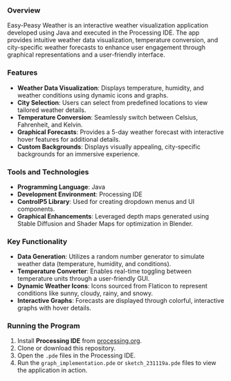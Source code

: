 ### Overview
Easy-Peasy Weather is an interactive weather visualization application developed using Java and executed in the Processing IDE. The app provides intuitive weather data visualization, temperature conversion, and city-specific weather forecasts to enhance user engagement through graphical representations and a user-friendly interface.

### Features
- **Weather Data Visualization**: Displays temperature, humidity, and weather conditions using dynamic icons and graphs.
- **City Selection**: Users can select from predefined locations to view tailored weather details.
- **Temperature Conversion**: Seamlessly switch between Celsius, Fahrenheit, and Kelvin.
- **Graphical Forecasts**: Provides a 5-day weather forecast with interactive hover features for additional details.
- **Custom Backgrounds**: Displays visually appealing, city-specific backgrounds for an immersive experience.

### Tools and Technologies
- **Programming Language**: Java  
- **Development Environment**: Processing IDE  
- **ControlP5 Library**: Used for creating dropdown menus and UI components.  
- **Graphical Enhancements**: Leveraged depth maps generated using Stable Diffusion and Shader Maps for optimization in Blender.  

### Key Functionality
- **Data Generation**: Utilizes a random number generator to simulate weather data (temperature, humidity, and conditions).  
- **Temperature Converter**: Enables real-time toggling between temperature units through a user-friendly GUI.  
- **Dynamic Weather Icons**: Icons sourced from Flaticon to represent conditions like sunny, cloudy, rainy, and snowy.  
- **Interactive Graphs**: Forecasts are displayed through colorful, interactive graphs with hover details.  

### Running the Program
1. Install **Processing IDE** from [processing.org](https://processing.org).  
2. Clone or download this repository.  
3. Open the `.pde` files in the Processing IDE.  
4. Run the `graph_implementation.pde` or `sketch_231119a.pde` files to view the application in action.
